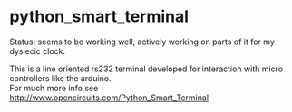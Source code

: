# python_smart_terminal

Status: seems to be working well, actively working on parts of it for my dyslecic clock.

This is a line oriented rs232 terminal developed for interaction with micro controllers like the arduino.  
For much more info see http://www.opencircuits.com/Python_Smart_Terminal

